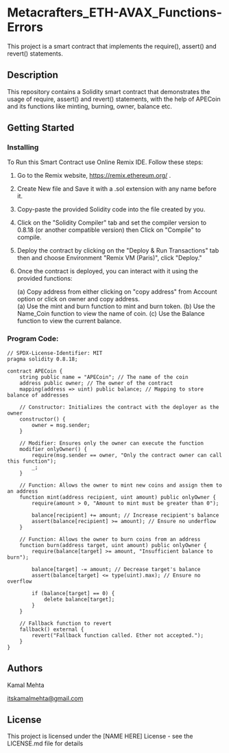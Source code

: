 # Metacrafters_ETH-AVAX_Functions-Errors

This project is a smart contract that implements the require(), assert() and revert() statements.

## Description

This repository contains a Solidity smart contract that demonstrates the usage of require, assert() and revert() statements, with the help of APECoin and its functions like minting, burning, owner, balance etc.

## Getting Started

### Installing

To Run this Smart Contract use Online Remix IDE.
Follow these steps:

1. Go to the Remix website, https://remix.ethereum.org/ .

2. Create New file and Save it with a .sol extension with any name before it.

3. Copy-paste the provided Solidity code into the file created by you.

4. Click on the "Solidity Compiler" tab and set the compiler version to 0.8.18 (or another compatible version) then Click on "Compile" to compile.

5. Deploy the contract by clicking on the "Deploy & Run Transactions" tab then and choose Environment "Remix VM (Paris)", click "Deploy."

6. Once the contract is deployed, you can interact with it using the provided functions:
    
   (a) Copy address from either clicking on "copy address" from Account option or click on owner and copy address.  
   (a) Use the mint and burn function to mint and burn token.
   (b) Use the Name_Coin function to view the name of coin.
   (c) Use the Balance function to view the current balance.

### Program Code:

```
// SPDX-License-Identifier: MIT
pragma solidity 0.8.18;

contract APECoin {
    string public name = "APECoin"; // The name of the coin
    address public owner; // The owner of the contract
    mapping(address => uint) public balance; // Mapping to store balance of addresses

    // Constructor: Initializes the contract with the deployer as the owner
    constructor() {
        owner = msg.sender;
    }

    // Modifier: Ensures only the owner can execute the function
    modifier onlyOwner() {
        require(msg.sender == owner, "Only the contract owner can call this function");
        _;
    }

    // Function: Allows the owner to mint new coins and assign them to an address
    function mint(address recipient, uint amount) public onlyOwner {
        require(amount > 0, "Amount to mint must be greater than 0");

        balance[recipient] += amount; // Increase recipient's balance
        assert(balance[recipient] >= amount); // Ensure no underflow
    }

    // Function: Allows the owner to burn coins from an address
    function burn(address target, uint amount) public onlyOwner {
        require(balance[target] >= amount, "Insufficient balance to burn");

        balance[target] -= amount; // Decrease target's balance
        assert(balance[target] <= type(uint).max); // Ensure no overflow

        if (balance[target] == 0) {
            delete balance[target];
        }
    }

    // Fallback function to revert
    fallback() external {
        revert("Fallback function called. Ether not accepted.");
    }
}

```


## Authors

Kamal Mehta

itskamalmehta@gmail.com


## License

This project is licensed under the [NAME HERE] License - see the LICENSE.md file for details
